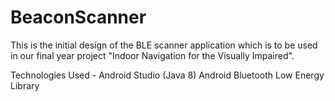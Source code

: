 # BeaconScanner

This is the initial design of the BLE scanner application which is to be used in our final year project "Indoor Navigation for the Visually Impaired".

Technologies Used - Android Studio (Java 8)
                    Android Bluetooth Low Energy Library
